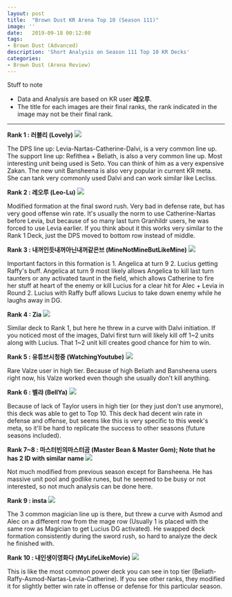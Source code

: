 ```yaml
---
layout: post
title:  "Brown Dust KR Arena Top 10 (Season 111)"
image: ''
date:   2019-09-18 00:12:00
tags:
- Brown Dust (Advanced)
description: 'Short Analysis on Season 111 Top 10 KR Decks'
categories:
- Brown Dust (Arena Review)
---
```


Stuff to note

* Data and Analysis are based on KR user **레오루**.
* The title for each images are their final ranks, the rank indicated in the image may not be their final rank.

---

**Rank 1 : 러블리 (Lovely)**
<img src="../uploads/S111-1.png">

The DPS line up: Levia-Nartas-Catherine-Dalvi, is a very common line up. The support line up: Refithea + Beliath, is also a very common line up. Most interesting unit being used is Seto. You can think of him as a very expensive Zakan. The new unit Bansheena is also very popular in current KR meta. She can tank very commonly used Dalvi and can work similar like Lecliss.

**Rank 2 : 레오루 (Leo-Lu)**
<img src="../uploads/S111-2.png">

Modified formation at the final sword rush. Very bad in defense rate, but has very good offense win rate. It's usually the norm to use Catherine-Nartas before Levia, but because of so many last turn Granhildr users, he was forced to use Levia earlier. If you think about it this works very similar to the Rank 1 Deck, just the DPS moved to bottom row instead of middle.

**Rank 3 : 내꺼인듯내꺼아닌내꺼같은브 (MineNotMineButLikeMine)**
<img src="../uploads/S111-3.png">

Important factors in this formation is 1. Angelica at turn 9 2. Lucius getting Raffy's buff. Angelica at turn 9 most likely allows Angelica to kill last turn taunters or any activated taunt in the field, which allows Catherine to fire her stuff at heart of the enemy or kill Lucius for a clear hit for Alec + Levia in Round 2. Lucius with Raffy buff allows Lucius to take down enemy while he laughs away in DG.

**Rank 4 : Zia**
<img src="../uploads/S111-4.png">

Similar deck to Rank 1, but here he threw in a curve with Dalvi initiation. If you noticed most of the images, Dalvi first turn will likely kill off 1~2 units along with Lucius. That 1~2 unit kill creates good chance for him to win.

**Rank 5 : 유튜브시청중 (WatchingYoutube)**
<img src="../uploads/S111-5.png">

Rare Valze user in high tier. Because of high Beliath and Bansheena users right now, his Valze worked even though she usually don't kill anything.

**Rank 6 : 벨랴 (BellYa)**
<img src="../uploads/S111-6.png">

Because of lack of Taylor users in high tier (or they just don't use anymore), this deck was able to get to Top 10. This deck had decent win rate in defense and offense, but seems like this is very specific to this week's meta, so it'll be hard to replicate the success to other seasons (future seasons included).

**Rank 7~8 : 마스터빈의마스터곰 (Master Bean & Master Gom); Note that he has 2 ID with similar name**
<img src="../uploads/S111-7-8.png">

Not much modified from previous season except for Bansheena. He has massive unit pool and godlike runes, but he seemed to be busy or not interested, so not much analysis can be done here.

**Rank 9 : insta**
<img src="../uploads/S111-9.png">

The 3 common magician line up is there, but threw a curve with Asmod and Alec on a different row from the mage row (Usually 1 is placed with the same row as Magician to get Lucius DG activated). He swapped deck formation consistently during the sword rush, so hard to analyze the deck he finished with.

**Rank 10 : 내인생이영화다 (MyLifeLikeMovie)**
<img src="../uploads/S111-10.png">

This is like the most common power deck you can see in top tier (Beliath-Raffy-Asmod-Nartas-Levia-Catherine). If you see other ranks, they modified it for slightly better win rate in offense or defense for this particular season.
